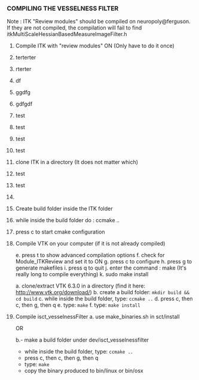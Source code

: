 ### COMPILING THE VESSELNESS FILTER

Note : ITK "Review modules" should be compiled on neuropoly@ferguson. If they are not compiled, the compilation will fail to find itkMultiScaleHessianBasedMeasureImageFilter.h

1. Compile ITK with "review modules" ON (Only have to do it once)

1. terterter
2. rterter
3. df
  1. ggdfg
  2. gdfgdf


2. test
3. test
  1. test
  2. test


  1. clone ITK in a directory (It does not matter which)
  2. test
  3. test
  4. 
  

  2. Create build folder inside the ITK folder
  3. while inside the build folder do : ccmake ..
  4. press c to start cmake configuration
2. Compile VTK on your computer (if it is not already compiled)

	e. press t to show advanced compilation options
	f. check for Module_ITKReview and set it to ON
	g. press c to configure
	h. press g to generate makefiles
	i. press q to quit
	j. enter the command : make (It's really long to compile everything)
	k. sudo make install


	a. clone/extract VTK 6.3.0 in a directory (find it here: http://www.vtk.org/download/)
	b. create a build folder: ``mkdir build && cd build``
	c. while inside the build folder, type: ``ccmake ..``
	d. press c, then c, then g, then q
	e. type: ``make``
	f. type: ``make install``

3. Compile isct_vesselnessFilter
	a. use make_binaries.sh in sct/install

	OR

	b.- make a build folder under dev/isct_vesselnessfilter
	  - while inside the build folder, type: ``ccmake ..``
	  - press c, then c, then g, then q
	  - type: ``make``
	  - copy the binary produced to bin/linux or bin/osx
